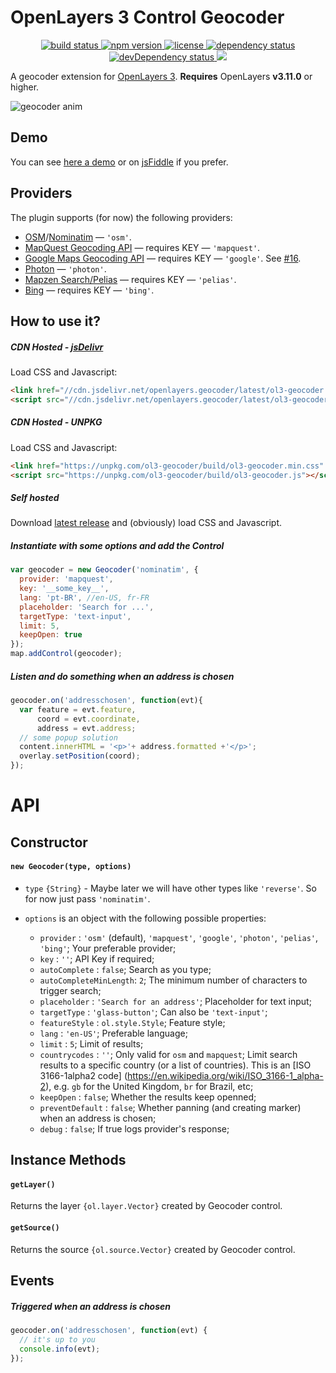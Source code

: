 # OpenLayers 3 Control Geocoder
<p align="center">
  <a href="https://travis-ci.org/jonataswalker/ol3-geocoder">
    <img src="https://travis-ci.org/jonataswalker/ol3-geocoder.svg?branch=master" alt="build status">
  </a>
  <a href="https://www.npmjs.com/package/ol3-geocoder">
    <img src="https://img.shields.io/npm/v/ol3-geocoder.svg"
      alt="npm version">
  </a>
  <a href="https://github.com/jonataswalker/ol3-geocoder/blob/master/LICENSE">
    <img src="https://img.shields.io/npm/l/ol3-geocoder.svg"
      alt="license">
  </a>
  <a href="https://david-dm.org/jonataswalker/ol3-geocoder">
    <img src="https://david-dm.org/jonataswalker/ol3-geocoder/status.svg"
      alt="dependency status">
  </a>
  <a href="https://david-dm.org/jonataswalker/ol3-geocoder">
    <img src="https://david-dm.org/jonataswalker/ol3-geocoder/dev-status.svg" alt="devDependency status">
  </a>
  <a href="https://www.jsdelivr.com/package/npm/ol3-geocoder">
    <img src="https://data.jsdelivr.com/v1/package/npm/ol3-geocoder/badge?style=rounded">
  </a>
</p>

A geocoder extension for [OpenLayers 3](http://openlayers.org/). **Requires** OpenLayers **v3.11.0** or higher.

![geocoder anim](https://raw.githubusercontent.com/jonataswalker/ol3-geocoder/screenshots/images/anim.gif)

## Demo
You can see [here a demo](http://rawgit.com/jonataswalker/ol3-geocoder/master/examples/control-nominatim.html) or on [jsFiddle](http://jsfiddle.net/jonataswalker/c4qv9afb/) if you prefer.

## Providers
The plugin supports (for now) the following providers:

* [OSM](http://www.openstreetmap.org/)/[Nominatim](http://wiki.openstreetmap.org/wiki/Nominatim) &mdash; `'osm'`.
* [MapQuest Geocoding API](http://open.mapquestapi.com/nominatim/) &mdash; requires KEY  &mdash; `'mapquest'`.
* [Google Maps Geocoding API](https://developers.google.com/maps/documentation/geocoding/intro) &mdash; requires KEY  &mdash; `'google'`. See [#16](https://github.com/jonataswalker/ol3-geocoder/issues/16).
* [Photon](http://photon.komoot.de/)  &mdash; `'photon'`.
* [Mapzen Search/Pelias](https://mapzen.com/projects/search) &mdash; requires KEY  &mdash; `'pelias'`.
* [Bing](https://msdn.microsoft.com/pt-br/library/ff701713.aspx) &mdash; requires KEY  &mdash; `'bing'`.

## How to use it?
##### CDN Hosted - [jsDelivr](http://www.jsdelivr.com/projects/openlayers.geocoder)
Load CSS and Javascript:
```HTML
<link href="//cdn.jsdelivr.net/openlayers.geocoder/latest/ol3-geocoder.min.css" rel="stylesheet">
<script src="//cdn.jsdelivr.net/openlayers.geocoder/latest/ol3-geocoder.js"></script>
```
##### CDN Hosted - UNPKG
Load CSS and Javascript:
```HTML
<link href="https://unpkg.com/ol3-geocoder/build/ol3-geocoder.min.css" rel="stylesheet">
<script src="https://unpkg.com/ol3-geocoder/build/ol3-geocoder.js"></script>
```
##### Self hosted
Download [latest release](https://github.com/jonataswalker/ol3-geocoder/releases/latest) and (obviously) load CSS and Javascript.

##### Instantiate with some options and add the Control
```javascript
var geocoder = new Geocoder('nominatim', {
  provider: 'mapquest',
  key: '__some_key__',
  lang: 'pt-BR', //en-US, fr-FR
  placeholder: 'Search for ...',
  targetType: 'text-input',
  limit: 5,
  keepOpen: true
});
map.addControl(geocoder);
```

##### Listen and do something when an address is chosen
```javascript
geocoder.on('addresschosen', function(evt){
  var feature = evt.feature,
      coord = evt.coordinate,
      address = evt.address;
  // some popup solution
  content.innerHTML = '<p>'+ address.formatted +'</p>';
  overlay.setPosition(coord);
});
```

# API

## Constructor

#### `new Geocoder(type, options)`

- `type` `{String}` - Maybe later we will have other types like `'reverse'`. So for now just pass `'nominatim'`.

- `options` is an object with the following possible properties:
  * `provider`             : `'osm'` (default), `'mapquest'`, `'google'`, `'photon'`, `'pelias'`, `'bing'`; Your preferable provider;
  * `key`                  : `''`; API Key if required;
  * `autoComplete`         : `false`; Search as you type;
  * `autoCompleteMinLength`: `2`; The minimum number of characters to trigger search;
  * `placeholder`          : `'Search for an address'`; Placeholder for text input;
  * `targetType`           : `'glass-button'`; Can also be `'text-input'`;
  * `featureStyle`         : `ol.style.Style`; Feature style;
  * `lang`                 : `'en-US'`; Preferable language;
  * `limit`                : `5`; Limit of results;
  * `countrycodes`         : `''`; Only valid for `osm` and `mapquest`; Limit search results to a specific country (or a list of countries). This is an [ISO 3166-1alpha2 code] (https://en.wikipedia.org/wiki/ISO_3166-1_alpha-2), e.g. `gb` for the United Kingdom, `br` for Brazil, etc;
  * `keepOpen`             : `false`; Whether the results keep openned;
  * `preventDefault`       : `false`; Whether panning (and creating marker) when an address is chosen;
  * `debug`                : `false`; If true logs provider's response;

## Instance Methods

#### `getLayer()`
Returns the layer `{ol.layer.Vector}` created by Geocoder control.

#### `getSource()`
Returns the source `{ol.source.Vector}` created by Geocoder control.

## Events

##### Triggered when an address is chosen
```javascript
geocoder.on('addresschosen', function(evt) {
  // it's up to you
  console.info(evt);
});
```

